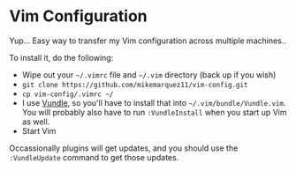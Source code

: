 # Vim Configuration

Yup... Easy way to transfer my Vim configuration across multiple machines..

To install it, do the following:

* Wipe out your `~/.vimrc` file and `~/.vim` directory (back up if you wish)
* `git clone https://github.com/mikemarquez11/vim-config.git`
* `cp vim-config/.vimrc ~/`
* I use [Vundle](https://github.com/gmarik/Vundle.vim), so you'll have to install that into `~/.vim/bundle/Vundle.vim`.  You will probably also have to run `:VundleInstall` when you start up Vim as well.
* Start Vim

Occassionally plugins will get updates, and you should use the `:VundleUpdate` command to get those updates.